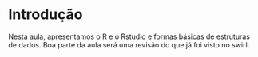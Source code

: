 # Introdução

Nesta aula,  apresentamos o R e o Rstudio e formas básicas de estruturas de dados.
Boa parte da aula será uma revisão do que já foi visto no swirl.
